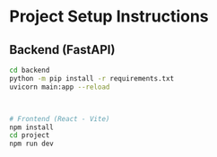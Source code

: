 # Project Setup Instructions

## Backend (FastAPI)

```bash
cd backend
python -m pip install -r requirements.txt
uvicorn main:app --reload



# Frontend (React - Vite)
npm install
cd project
npm run dev
